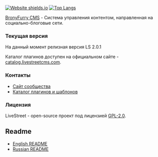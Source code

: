 [![Website shields.io](https://img.shields.io/website-up-down-green-red/http/shields.io.svg)](https://bronyfurry.com/)
[![Top Langs](https://github-readme-stats.vercel.app/api/top-langs/?username=anuraghazra&layout=compact)](https://github.com/DarkShyMW/livestreet)

[BronyFurry CMS](https://bronyfurry.com) - Система управления контентом, направленная на социально-блоговые сети.
### Текущая версия
На данный момент релизная версия LS 2.0.1

Каталог плагинов доступен на официальном сайте - [catalog.livestreetcms.com](https://catalog.livestreetcms.com).

### Контакты

* [Сайт сообщества](http://livestreet.ru)
* [Каталог плагинов и шаблонов](https://catalog.livestreetcms.com/)

### Лицензия

LiveStreet - open-source проект под лицензией [GPL-2.0](http://opensource.org/licenses/GPL-2.0).



Readme
-------------

*   [English README](https://github.com/livestreet/livestreet/blob/master/Readme.EN.txt)
*   [Russian README](https://github.com/livestreet/livestreet/blob/master/Readme.RU.txt)
